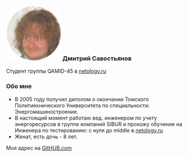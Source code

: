 ### ![](/img/round%20avatar_2.png) Дмитрий Савостьянов
Студент группы QAMID-45 в [netology.ru](https://netology.ru/profile/program/qamid-45/schedule) 


### Обо мне
* В 2005 году получил диполом о окончании Томского Политиехнического Университета по специальности: Энергомашиностроение.
*  В настоящий момент работаю вед. инженером по учету энергоресурсов в группе компаний SIBUR и прохожу обучение  на Инженера по тестированию: с нуля до middle в [netology.ru](https://netology.ru/profile/program/qamid-45/schedule)  
*  Женат, есть дочь - 8 лет.

Моя адрес на [GitHUB.com](https://github.com/DmitrySavostyanov)